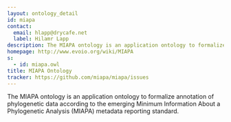 ```yaml
---
layout: ontology_detail
id: miapa
contact: 
  email: hlapp@drycafe.net
  label: Hilamr Lapp
description: The MIAPA ontology is an application ontology to formalize annotation of phylogenetic data according to the emerging Minimum Information About a Phylogenetic Analysis (MIAPA) metadata reporting standard.
homepage: http://www.evoio.org/wiki/MIAPA
s: 
  - id: miapa.owl
title: MIAPA Ontology
tracker: https://github.com/miapa/miapa/issues
---
```


The MIAPA ontology is an application ontology to formalize annotation of phylogenetic data according to the emerging Minimum Information About a Phylogenetic Analysis (MIAPA) metadata reporting standard.